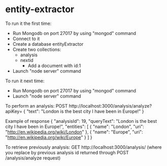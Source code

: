 # entity-extractor

To run it the first time: 
- Run Mongodb on port 27017 by using "mongod" command
- Connect to it
- Create a database entityExtractor
- Create two collections:
    - analysis
    - nextid
        - Add a document with id:1
 - Launch "node server" command

To run it next time:
- Run Mongodb on port 27017 by using "mongod" command
 - Launch "node server" command

To perform an analysis:
POST http://localhost:3000/analysis/analyze?apiKey=<DANDELION API KEY>
{
	"text": "London is the best city I have been in Europe!"
}

Example of response
{
    "analysisId": 19,
    "queryText": "London is the best city I have been in Europe!",
    "entities": [
        {
            "name": "London",
            "uri": "http://en.wikipedia.org/wiki/London"
        },
        {
            "name": "Europe",
            "uri": "http://en.wikipedia.org/wiki/Europe"
        }
    ]
}

To retrieve previously analysis:
GET http://localhost:3000/analysis/<ANALYSIS ID>
(where you replace <ANALYSIS ID> by previous analysis id returned through POST /analysis/analyze request)
